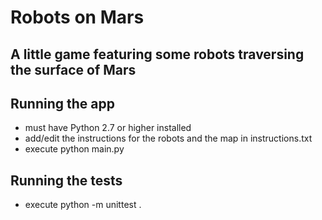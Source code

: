 # Robots on Mars

## A little game featuring some robots traversing the surface of Mars

## Running the app
- must have Python 2.7 or higher installed
- add/edit the instructions for the robots and the map in instructions.txt
- execute python main.py

## Running the tests
- execute python -m unittest .